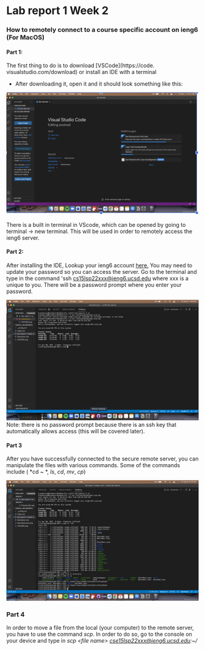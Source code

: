 # Lab report 1 Week 2 

### How to remotely connect to a course specific account on ieng6 (For MacOS)


#### **Part 1**: 
The first thing to do is to download [VSCode](https://code. visualstudio.com/download) or install an IDE with a terminal

* After downloading it, open it and it should look something like this:


![VScode image](VSCODE.png)

There is a built in terminal in VScode, which can be opened by going to terminal -> new terminal. This will be used in order to remotely access the ieng6 server. 

#### **Part 2**: 
After installing the IDE, Lookup your ieng6 account [here.](https://sdacs.ucsd.edu/~icc/index.php) You may need to update your password so you can access the server. Go to the terminal and type in the command 'ssh cs15lsp22xxx@ieng6.ucsd.edu where xxx is a unique to you. There will be a password prompt where you enter your password. 


![RemoteAccess](Remoteaccess.png)
Note: there is no password prompt because there is an ssh key that automatically allows access (this will be covered later). 

#### **Part 3** 

After you have successfully connected to the secure remote server, you can manipulate the files with various commands. Some of the commands include ( *cd ~ *, *ls*, *cd*, *mv*, *cp*)


![trying terminal commands](TryingNewCommands.png)

### **Part 4**

In order to move a file from the local (your computer) to the remote server, you have to use the command *scp*. In order to do so, go to the console on your device and type in *scp <file name\> cse15lsp22xxx@ieng6.ucsd.edu:~/*







